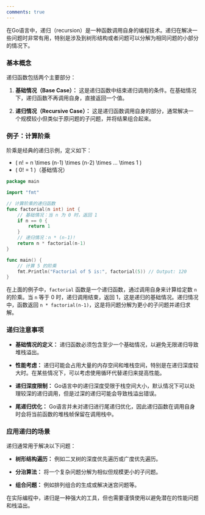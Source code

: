 ```yaml
---
comments: true
---
```


在Go语言中，递归（recursion）是一种函数调用自身的编程技术。递归在解决一些问题时非常有用，特别是涉及到树形结构或者问题可以分解为相同问题的小部分的情况下。

### 基本概念

递归函数包括两个主要部分：

1. **基础情况（Base Case）：** 这是递归函数中结束递归调用的条件。在基础情况下，递归函数不再调用自身，直接返回一个值。

2. **递归情况（Recursive Case）：** 这是递归函数调用自身的部分，通常解决一个规模较小但类似于原问题的子问题，并将结果组合起来。

### 例子：计算阶乘

阶乘是经典的递归示例，定义如下：

- \( n! = n \times (n-1) \times (n-2) \times ... \times 1 \)
- \( 0! = 1 \)（基础情况）

```go
package main

import "fmt"

// 计算阶乘的递归函数
func factorial(n int) int {
    // 基础情况：当 n 为 0 时，返回 1
    if n == 0 {
        return 1
    }
    // 递归情况：n * (n-1)!
    return n * factorial(n-1)
}

func main() {
    // 计算 5 的阶乘
    fmt.Println("Factorial of 5 is:", factorial(5)) // Output: 120
}
```

在上面的例子中，`factorial` 函数是一个递归函数，通过调用自身来计算给定数 `n` 的阶乘。当 `n` 等于 0 时，递归调用结束，返回 1，这是递归的基础情况。递归情况中，函数返回 `n * factorial(n-1)`，这是将问题分解为更小的子问题并递归求解。

### 递归注意事项

- **基础情况的定义：** 递归函数必须包含至少一个基础情况，以避免无限递归导致堆栈溢出。
  
- **性能考虑：** 递归可能会占用大量的内存空间和堆栈空间，特别是在递归深度较大时。在某些情况下，可以考虑使用循环代替递归来提高性能。

- **递归深度限制：** Go语言中的递归深度受限于栈空间大小，默认情况下可以处理较深的递归调用，但是过深的递归可能会导致栈溢出错误。

- **尾递归优化：** Go语言并未对递归进行尾递归优化，因此递归函数在调用自身时会将当前函数的堆栈帧保留在调用栈中。

### 应用递归的场景

递归通常用于解决以下问题：

- **树形结构遍历：** 例如二叉树的深度优先遍历或广度优先遍历。
  
- **分治算法：** 将一个复杂问题分解为相似但规模更小的子问题。
  
- **组合问题：** 例如排列组合的生成或解决迷宫问题等。

在实际编程中，递归是一种强大的工具，但也需要谨慎使用以避免潜在的性能问题和栈溢出。